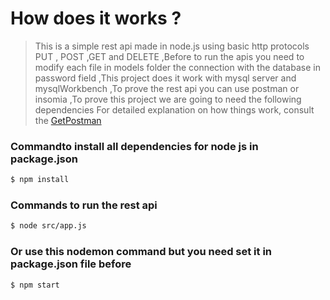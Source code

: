 # How does it works ?
> This is a simple rest api made in node.js using basic http protocols PUT , POST ,GET  and DELETE
>,Before to run the apis you need to modify each file in models folder the connection with the database in password field
>,This project does it work with mysql server and mysqlWorkbench 
> ,To prove the rest api you can use postman or insomia
> ,To prove this project we are going to need the following dependencies
> For detailed explanation on how things work, consult the [GetPostman](https://www.getpostman.com)
### Commandto install all dependencies for node js in package.json
```bash
$ npm install
```
### Commands to run the rest api
```bash
$ node src/app.js
```
### Or use this nodemon command but you need set it in package.json file before
```bash
$ npm start
```

 

